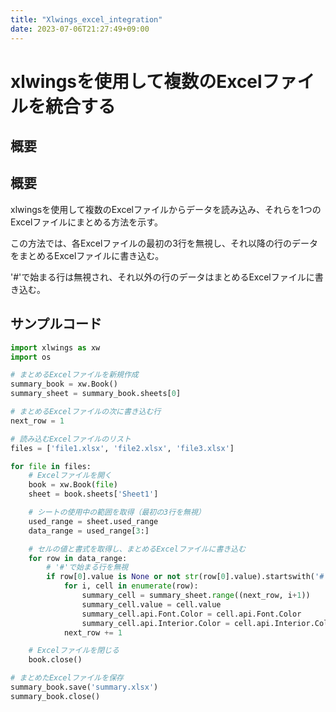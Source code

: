 ```yaml
---
title: "Xlwings_excel_integration"
date: 2023-07-06T21:27:49+09:00
---
```


# xlwingsを使用して複数のExcelファイルを統合する
## 概要

## 概要
xlwingsを使用して複数のExcelファイルからデータを読み込み、それらを1つのExcelファイルにまとめる方法を示す。

この方法では、各Excelファイルの最初の3行を無視し、それ以降の行のデータをまとめるExcelファイルに書き込む。

'#'で始まる行は無視され、それ以外の行のデータはまとめるExcelファイルに書き込む。

## サンプルコード
```python
import xlwings as xw
import os

# まとめるExcelファイルを新規作成
summary_book = xw.Book()
summary_sheet = summary_book.sheets[0]

# まとめるExcelファイルの次に書き込む行
next_row = 1

# 読み込むExcelファイルのリスト
files = ['file1.xlsx', 'file2.xlsx', 'file3.xlsx']

for file in files:
    # Excelファイルを開く
    book = xw.Book(file)
    sheet = book.sheets['Sheet1']

    # シートの使用中の範囲を取得（最初の3行を無視）
    used_range = sheet.used_range
    data_range = used_range[3:]

    # セルの値と書式を取得し、まとめるExcelファイルに書き込む
    for row in data_range:
        # '#'で始まる行を無視
        if row[0].value is None or not str(row[0].value).startswith('#'):
            for i, cell in enumerate(row):
                summary_cell = summary_sheet.range((next_row, i+1))
                summary_cell.value = cell.value
                summary_cell.api.Font.Color = cell.api.Font.Color
                summary_cell.api.Interior.Color = cell.api.Interior.Color
            next_row += 1

    # Excelファイルを閉じる
    book.close()

# まとめたExcelファイルを保存
summary_book.save('summary.xlsx')
summary_book.close()
```